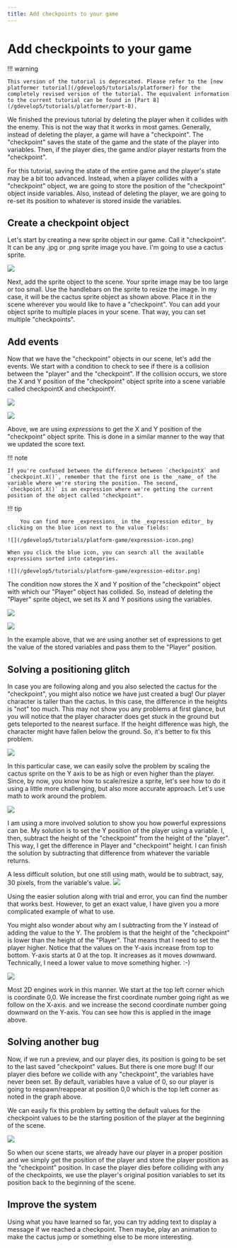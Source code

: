 ```yaml
---
title: Add checkpoints to your game
---
```

# Add checkpoints to your game

!!! warning

    This version of the tutorial is deprecated. Please refer to the [new platformer tutorial](/gdevelop5/tutorials/platformer) for the completely revised version of the tutorial. The equivalent information to the current tutorial can be found in [Part 8](/gdevelop5/tutorials/platformer/part-8).

We finished the previous tutorial by deleting the player when it collides with the enemy.  This is not the way that it works in most games. Generally, instead of deleting the player, a game will have a "checkpoint". The "checkpoint" saves  the state of the game and the state of the player into  variables. Then, if the player dies, the game and/or player restarts from the "checkpoint".

For this tutorial, saving the state of the entire game and the player's state may be a bit too advanced. Instead, when a player collides with a "checkpoint" object, we are going to store the position of the "checkpoint" object inside variables. Also, instead of deleting the player, we are going to re-set its position to whatever is stored inside the variables.

## Create a checkpoint object

Let's start by creating a new sprite object in our game. Call it "checkpoint". It can be any .jpg or .png sprite image you have. I'm going to use a cactus sprite.

![](/gdevelop5/tutorials/platform-game/checkpoint-object.png)

Next, add the sprite object to the scene. Your sprite image may be too large or too small. Use the handlebars on the sprite to resize the image. In my case, it will be the cactus sprite object as shown above. Place it in the scene wherever you would like to have a "checkpoint". You can add your object sprite to multiple places in your scene. That way, you can set multiple "checkpoints".

## Add events

Now that we have the "checkpoint" objects in our scene, let's add the events.
We start with a condition to check to see if there is a collision between the "player" and the "checkpoint".  If the collision occurs, we store the X and Y position of the "checkpoint" object sprite into a scene variable called checkpointX and checkpointY.

![](/gdevelop5/tutorials/platform-game/checkpoint_Var.png)


![](/gdevelop5/tutorials/platform-game/checkpoint_event.png)

Above, we are using _expressions_ to get the X and Y position of the "checkpoint" object sprite. This is done in a similar manner to the way that we updated the score text.

!!! note

    If you're confused between the difference between `checkpointX` and `checkpoint.X()`, remember that the first one is the _name_ of the variable where we're storing the position. The second, `checkpoint.X()` is an expression where we're getting the current position of the object called "checkpoint".

!!! tip

        You can find more _expressions_ in the _expression editor_ by clicking on the blue icon next to the value fields:

    ![](/gdevelop5/tutorials/platform-game/expression-icon.png)

    When you click the blue icon, you can search all the available expressions sorted into categories.

    ![](/gdevelop5/tutorials/platform-game/expression-editor.png)


The condition now stores the X and Y position of the "checkpoint" object with which our "Player" object has collided. So, instead of deleting the "Player" sprite object, we set its X and Y positions using the variables.

![](/gdevelop5/tutorials/platform-game/expression_playerPosition.png)

![](/gdevelop5/tutorials/platform-game/checkpoint-event2.png)

In the example above, that we are using another set of expressions to get the value of the stored variables and pass them to the "Player" position.

## Solving a positioning glitch

In case you are following along and you also selected the cactus for the "checkpoint", you might also notice we have just created a bug! Our player character is taller than the cactus. In this case, the difference in the heights is "not" too much.  This may not show you any problems at first glance, but you will notice that the player character does get stuck in the ground but gets teleported to the nearest surface. If the height difference was high, the character might have fallen below the ground. So, it's better to fix this problem.

![](/gdevelop5/tutorials/platform-game/checkpoint_bug.png)

In this particular case, we can easily solve the problem by scaling the cactus sprite on the Y axis to be as high or even higher than the player.  Since, by now, you know how to scale/resize a sprite, let's see how to do it using a little more challenging, but also more accurate approach. Let's use math to work around the problem.

![](/gdevelop5/tutorials/platform-game/checkpoint-bug-fix.png)

I am using a more involved solution to show you how powerful expressions can be.
My solution is to set the Y position of the player using a variable. I, then, subtract the height of the "checkpoint" from the height of the "player". This way, I get the difference in Player and "checkpoint" height. I can finish the solution by subtracting that difference from whatever the variable returns.

A less difficult solution, but one still using math, would be to subtract, say, 30 pixels, from the variable's value.
![](/gdevelop5/tutorials/platform-game/checkpoint-bug-fix-simple.png)

Using the easier solution along with trial and error, you can find the number that works best. However, to get an exact value, I have given you a more complicated example of what to use.

You might also wonder about why am I subtracting from the Y instead of adding the value to the Y. The problem is that the height of the "checkpoint" is lower than the height of the "Player". That means that I need to set the player higher. Notice that the values on the Y-axis increase from top to bottom. Y-axis starts at 0 at the top. It increases as it moves downward. Technically, I need a lower value to move something higher.  :-)

![](/gdevelop5/tutorials/platform-game/2d-coordinates.png)

Most 2D engines work in this manner. We start at the top left corner which is coordinate 0,0. We increase the first coordinate number going right as we follow on the X-axis. and we increase the second coordinate number going downward on the Y-axis.  You can see how this is applied in the image above.

## Solving another bug

Now, if we run a preview, and our player dies, its position is going to be set to the last saved "checkpoint" values.
But there is one more bug! If our player dies before we collide with any "checkpoint", the variables have never been set. By default, variables have a value of 0, so our player is going to respawn/reappear at position 0,0 which is the top left corner as noted in the graph above.

We can easily fix this problem by setting the default values for the checkpoint values to be the starting position of the player at the beginning of the scene.

![](/gdevelop5/tutorials/platform-game/checkpoint-bug2-fix.png)

So when our scene starts, we already have our player in a proper position and we simply get the position of the player and store the player position as the "checkpoint" position. In case the player dies before colliding with any of the checkpoints, we use the player's original position variables to set its position back to the beginning of the scene.

## Improve the system

Using what you have learned so far, you can try adding text to display a message if we reached a checkpoint. Then maybe, play an animation to make the cactus jump or something else to be more interesting.
